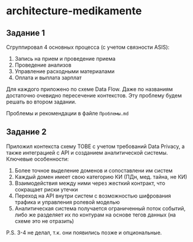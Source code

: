 # architecture-medikamente

## Задание 1

Сгруппировал 4 основных процесса (с учетом связности ASIS):
1. Запись на прием и проведение приема
2. Проведение анализов
3. Управление расходными материалами
4. Оплата и выплата зарплат

Для каждого приложено по схеме Data Flow.
Даже по названиям достаточно очевидно пересечение контекстов. Эту проблему будем решать во втором задании.

Проблемы и рекомендации в файле `Проблемы.md`

## Задание 2

Приложил контекста схему TOBE с учетом требований Data Privacy, а также интеграцией с API и созданием аналитической системы.
Ключевые особенности:
1. Более точное выделение доменов и сопоставлени им систем
2. Каждый домен имеет свою категорию КИ (ПДн, мед. тайна, не КИ)
3. Взаимодействия между ними через жесткий контракт, что сокращает риски утечки
4. Переход на API внутри систем с возможностью шифрования трафика и управления ролевой моделью
5. Аналитическая система получается ограниченный поток событий, либо же разделяет их по контурам на основе тегов данных (на схеме это не отразить)

P.S. 3-4 не делал, т.к. они появились позже и опциональные.